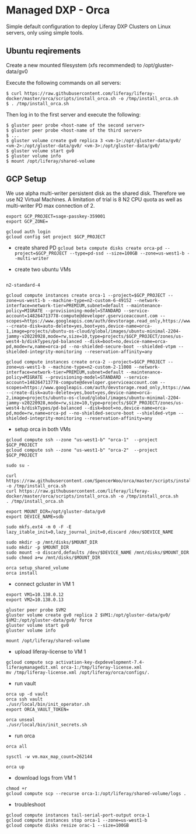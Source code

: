 # Managed DXP - Orca

Simple default configuration to deploy Liferay DXP Clusters on Linux servers, only using simple tools.

## Ubuntu reqirements

Create a new mounted filesystem (xfs recommended) to /opt/gluster-data/gv0

Execute the following commands on all servers:

    $ curl https://raw.githubusercontent.com/liferay/liferay-docker/master/orca/scripts/install_orca.sh -o /tmp/install_orca.sh
    $ . /tmp/install_orca.sh

Then log in to the first server and execute the following:

    $ gluster peer probe <host-name of the second server>
    $ gluster peer probe <host-name of the third server>
    $ ...
    $ gluster volume create gv0 replica 3 <vm-1>:/opt/gluster-data/gv0/ <vm-2>:/opt/gluster-data/gv0/ <vm-3>:/opt/gluster-data/gv0/
    $ gluster volume start gv0
    $ gluster volume info
    $ mount /opt/liferay/shared-volume


## GCP Setup

We use alpha multi-writer persistent disk as the shared disk.
Therefore we use N2 Virtual Machines.  A limitation of trial is 8 N2 CPU quota as well as multi-writer PD max connection of 2.


```
export GCP_PROJECT=sage-passkey-359001
export GCP_ZONE=

gcloud auth login
gcloud config set project $GCP_PROJECT
```

* create shared PD
  `gcloud beta compute disks create orca-pd --project=$GCP_PROJECT --type=pd-ssd --size=100GB --zone=us-west1-b --multi-writer`

* create two ubuntu VMs
```

n2-standard-4

gcloud compute instances create orca-1 --project=$GCP_PROJECT --zone=us-west1-b --machine-type=n2-custom-6-49152 --network-interface=network-tier=PREMIUM,subnet=default --maintenance-policy=MIGRATE --provisioning-model=STANDARD --service-account=148264713778-compute@developer.gserviceaccount.com --scopes=https://www.googleapis.com/auth/devstorage.read_only,https://www.googleapis.com/auth/logging.write,https://www.googleapis.com/auth/monitoring.write,https://www.googleapis.com/auth/servicecontrol,https://www.googleapis.com/auth/service.management.readonly,https://www.googleapis.com/auth/trace.append --create-disk=auto-delete=yes,boot=yes,device-name=orca-1,image=projects/ubuntu-os-cloud/global/images/ubuntu-minimal-2204-jammy-v20220928,mode=rw,size=10,type=projects/$GCP_PROJECT/zones/us-west4-b/diskTypes/pd-balanced --disk=boot=no,device-name=orca-pd,mode=rw,name=orca-pd --no-shielded-secure-boot --shielded-vtpm --shielded-integrity-monitoring --reservation-affinity=any

gcloud compute instances create orca-2 --project=$GCP_PROJECT --zone=us-west1-b --machine-type=n2-custom-2-11008 --network-interface=network-tier=PREMIUM,subnet=default --maintenance-policy=MIGRATE --provisioning-model=STANDARD --service-account=148264713778-compute@developer.gserviceaccount.com --scopes=https://www.googleapis.com/auth/devstorage.read_only,https://www.googleapis.com/auth/logging.write,https://www.googleapis.com/auth/monitoring.write,https://www.googleapis.com/auth/servicecontrol,https://www.googleapis.com/auth/service.management.readonly,https://www.googleapis.com/auth/trace.append --create-disk=auto-delete=yes,boot=yes,device-name=orca-2,image=projects/ubuntu-os-cloud/global/images/ubuntu-minimal-2204-jammy-v20220928,mode=rw,size=10,type=projects/$GCP_PROJECT/zones/us-west4-b/diskTypes/pd-balanced --disk=boot=no,device-name=orca-pd,mode=rw,name=orca-pd --no-shielded-secure-boot --shielded-vtpm --shielded-integrity-monitoring --reservation-affinity=any
```

* setup orca in both VMs
```
gcloud compute ssh --zone "us-west1-b" "orca-1"  --project $GCP_PROJECT
gcloud compute ssh --zone "us-west1-b" "orca-2"  --project $GCP_PROJECT

sudo su -

curl https://raw.githubusercontent.com/SpencerWoo/orca/master/scripts/install_orca.sh -o /tmp/install_orca.sh
curl https://raw.githubusercontent.com/liferay/liferay-docker/master/orca/scripts/install_orca.sh -o /tmp/install_orca.sh
. /tmp/install_orca.sh

export MOUNT_DIR=/opt/gluster-data/gv0
export DEVICE_NAME=sdb

sudo mkfs.ext4 -m 0 -F -E lazy_itable_init=0,lazy_journal_init=0,discard /dev/$DEVICE_NAME

sudo mkdir -p /mnt/disks/$MOUNT_DIR
sudo mkdir -p $MOUNT_DIR
sudo mount -o discard,defaults /dev/$DEVICE_NAME /mnt/disks/$MOUNT_DIR
sudo chmod a+w /mnt/disks/$MOUNT_DIR

orca setup_shared_volume
orca install
```

* connect gcluster in VM 1
```
export VM1=10.138.0.12
export VM2=10.138.0.13

gluster peer probe $VM2
gluster volume create gv0 replica 2 $VM1:/opt/gluster-data/gv0/ $VM2:/opt/gluster-data/gv0/ force
gluster volume start gv0
gluster volume info

mount /opt/liferay/shared-volume
```

* upload liferay-license to VM 1
```
gcloud compute scp activation-key-dxpdevelopment-7.4-liferaymanagedit.xml orca-1:/tmp/liferay-license.xml
mv /tmp/liferay-license.xml /opt/liferay/orca/configs/.
```

* run vault
```
orca up -d vault
orca ssh vault
./usr/local/bin/init_operator.sh
export ORCA_VAULT_TOKEN=

orca unseal
./usr/local/bin/init_secrets.sh

```

* run orca
```
orca all

sysctl -w vm.max_map_count=262144

orca up
```

* download logs from VM 1
```
chmod +r
gcloud compute scp --recurse orca-1:/opt/liferay/shared-volume/logs .
```

* troubleshoot
```
gcloud compute instances tail-serial-port-output orca-1
gcloud compute instances stop orca-1 --zone=us-west1-b
gcloud compute disks resize orac-1 --size=100GB

```
